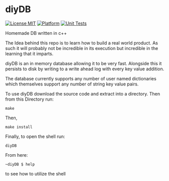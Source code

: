 # diyDB

[![License MIT](https://img.shields.io/badge/License-MIT-blue.svg)](http://opensource.org/licenses/MIT)
[![Platform](https://img.shields.io/badge/Platform-MacOS&Ubuntu-lightgrey.svg)](https://www.apple.com/macos/monterey/)
[![Unit Tests](https://github.com/cmmeyer1800/diyDB/actions/workflows/test.yml/badge.svg)](https://github.com/cmmeyer1800/diyDB/actions/workflows/test.yml)

Homemade DB written in c++

The Idea behind this repo is to learn how to build a real world product. As such it will probably not be incredible in its execution but incredible in the learning that it imparts.

diyDB is an in memory database allowing it to be very fast. Alongside this it persists to disk by writing to a write ahead log with every key value addition.

The database currently supports any number of user named dictionaries which themselves support any number of string key value pairs.

To use diyDB download the source code and extract into a directory. Then from this Directory run:
```
make
```
Then,
```
make install
```
Finally, to open the shell run:
```
diyDB
```
From here:
```
~diyDB $ help
```
to see how to utilize the shell
